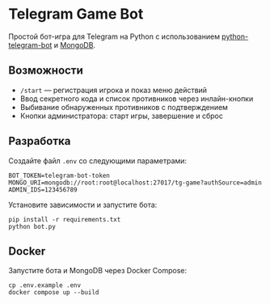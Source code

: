 # Telegram Game Bot

Простой бот-игра для Telegram на Python с использованием [python-telegram-bot](https://python-telegram-bot.org/) и [MongoDB](https://www.mongodb.com/).

## Возможности
- `/start` — регистрация игрока и показ меню действий
- Ввод секретного кода и список противников через инлайн-кнопки
- Выбивание обнаруженных противников с подтверждением
- Кнопки администратора: старт игры, завершение и сброс

## Разработка

Создайте файл `.env` со следующими параметрами:

```
BOT_TOKEN=telegram-bot-token
MONGO_URI=mongodb://root:root@localhost:27017/tg-game?authSource=admin
ADMIN_IDS=123456789
```

Установите зависимости и запустите бота:

```
pip install -r requirements.txt
python bot.py
```

## Docker

Запустите бота и MongoDB через Docker Compose:

```
cp .env.example .env
docker compose up --build
```
